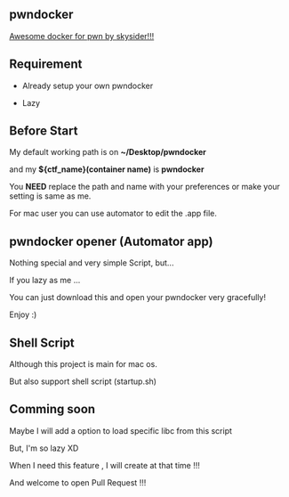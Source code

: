 ## pwndocker

[Awesome docker for pwn by skysider!!!](https://github.com/skysider/pwndocker)

## Requirement

- Already setup your own pwndocker

- Lazy

## Before Start

My default working path is on **~/Desktop/pwndocker**

and my **${ctf_name}(container name)** is **pwndocker**

You **NEED** replace the path and name with your preferences or make your setting is same as me.

For mac user you can use automator to edit the .app file.

## pwndocker opener (Automator app)

Nothing special and very simple Script, but...

If you lazy as me ...

You can just download this and open your pwndocker very gracefully!

Enjoy :)

## Shell Script

Although this project is main for mac os.

But also support shell script (startup.sh)

## Comming soon

Maybe I will add a option to load specific libc from this script

But, I'm so lazy XD

When I need this feature , I will create at that time !!!

And welcome to open Pull Request !!!
